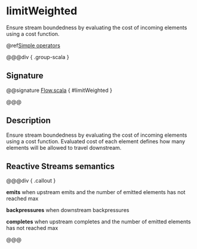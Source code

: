 # limitWeighted

Ensure stream boundedness by evaluating the cost of incoming elements using a cost function.

@ref[Simple operators](../index.md#simple-operators)

@@@div { .group-scala }

## Signature

@@signature [Flow.scala](/akka-stream/src/main/scala/akka/stream/scaladsl/Flow.scala) { #limitWeighted }

@@@

## Description

Ensure stream boundedness by evaluating the cost of incoming elements using a cost function.
Evaluated cost of each element defines how many elements will be allowed to travel downstream.

## Reactive Streams semantics

@@@div { .callout }

**emits** when upstream emits and the number of emitted elements has not reached max

**backpressures** when downstream backpressures

**completes** when upstream completes and the number of emitted elements has not reached max

@@@

